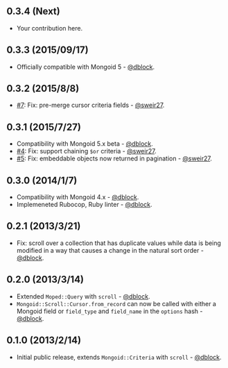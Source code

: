 0.3.4 (Next)
------------

* Your contribution here.

0.3.3 (2015/09/17)
------------------

* Officially compatible with Mongoid 5 - [@dblock](https://github.com/dblock).

0.3.2 (2015/8/8)
----------------

* [#7](https://github.com/dblock/mongoid-scroll/pull/7): Fix: pre-merge cursor criteria fields - [@sweir27](https://github.com/sweir27).

0.3.1 (2015/7/27)
-----------------

* Compatibility with Mongoid 5.x beta - [@dblock](https://github.com/dblock).
* [#4](https://github.com/dblock/mongoid-scroll/pull/4): Fix: support chaining `$or` criteria - [@sweir27](https://github.com/sweir27).
* [#5](https://github.com/dblock/mongoid-scroll/pull/5): Fix: embeddable objects now returned in pagination - [@sweir27](https://github.com/sweir27).

0.3.0 (2014/1/7)
----------------

* Compatibility with Mongoid 4.x - [@dblock](https://github.com/dblock).
* Implemeneted Rubocop, Ruby linter - [@dblock](https://github.com/dblock).

0.2.1 (2013/3/21)
-----------------

* Fix: scroll over a collection that has duplicate values while data is being modified in a way that causes a change in the natural sort order - [@dblock](https://github.com/dblock).

0.2.0 (2013/3/14)
-----------------

* Extended `Moped::Query` with `scroll` - [@dblock](https://github.com/dblock).
* `Mongoid::Scroll::Cursor.from_record` can now be called with either a Mongoid field or `field_type` and `field_name` in the `options` hash - [@dblock](https://github.com/dblock).

0.1.0 (2013/2/14)
-----------------

* Initial public release, extends `Mongoid::Criteria` with `scroll` - [@dblock](https://github.com/dblock).


